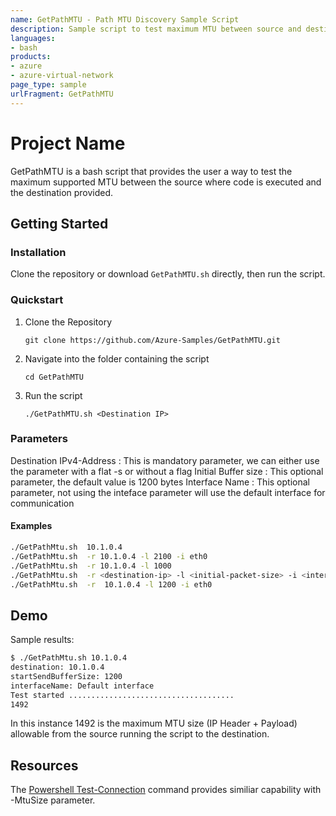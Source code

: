 ```yaml
---
name: GetPathMTU - Path MTU Discovery Sample Script
description: Sample script to test maximum MTU between source and destination. 
languages:
- bash
products:
- azure
- azure-virtual-network
page_type: sample
urlFragment: GetPathMTU
---
```

<!-- YAML front-matter schema: https://review.learn.microsoft.com/en-us/help/contribute/samples/process/onboarding?branch=main#supported-metadata-fields-for-readmemd -->





# Project Name

GetPathMTU is a bash script that provides the user a way to test the maximum supported MTU between the source where code is executed and the destination provided.

## Getting Started

### Installation

Clone the repository or download `GetPathMTU.sh` directly, then run the script.

### Quickstart

1. Clone the Repository

    `git clone https://github.com/Azure-Samples/GetPathMTU.git`

2. Navigate into the folder containing the script

    `cd GetPathMTU`

3. Run the script

    `./GetPathMTU.sh <Destination IP>`

### Parameters

Destination IPv4-Address : This is mandatory parameter, we can either use the parameter with a flat -s or without a flag
Initial Buffer size      : This optional parameter, the default value is 1200 bytes
Interface Name           : This optional parameter, not using the inteface parameter will use the default interface for communication

#### Examples

```bash
./GetPathMtu.sh  10.1.0.4  
./GetPathMtu.sh  -r 10.1.0.4 -l 2100 -i eth0
./GetPathMtu.sh  -r 10.1.0.4 -l 1000
./GetPathMtu.sh  -r <destination-ip> -l <initial-packet-size> -i <interface-name>
./GetPathMtu.sh  -r  10.1.0.4 -l 1200 -i eth0
```

## Demo

Sample results:

```bash
$ ./GetPathMtu.sh 10.1.0.4
destination: 10.1.0.4
startSendBufferSize: 1200
interfaceName: Default interface
Test started .....................................
1492
```

In this instance 1492 is the maximum MTU size (IP Header + Payload) allowable from the source running the script to the destination.

## Resources

The [Powershell Test-Connection](https://learn.microsoft.com/en-us/powershell/module/microsoft.powershell.management/test-connection?view=powershell-7.4) command provides similiar capability with -MtuSize parameter.
